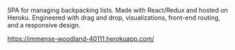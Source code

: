 SPA for managing backpacking lists.
Made with React/Redux and hosted on Heroku.
Engineered with drag and drop, visualizations, front-end routing, and a responsive design.

https://immense-woodland-40111.herokuapp.com/
